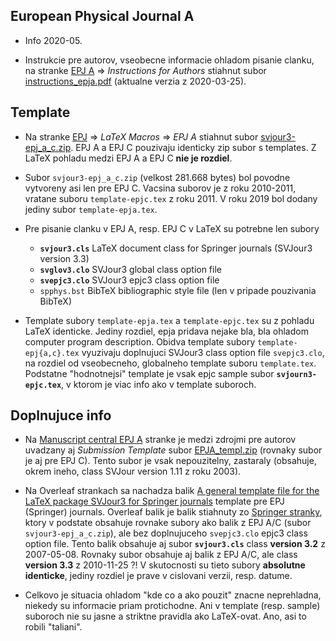 European Physical Journal A
---------------------------
* Info 2020-05.

* Instrukcie pre autorov, vseobecne informacie ohladom pisanie clanku, na stranke [EPJ A](https://epja.epj.org/) => *Instructions for Authors* stiahnut subor [instructions_epja.pdf](http://www.epj.org/images/stories/instructions/instructions_epja.pdf) (aktualne verzia z 2020-03-25).

## Template
* Na stranke [EPJ](https://www.epj.org/) => *LaTeX Macros* => *EPJ A* stiahnut subor [svjour3-epj_a_c.zip](http://epj.org/images/stories/latex/svjour3-epj_a_c.zip). EPJ A a EPJ C pouzivaju identicky zip subor s templates. Z LaTeX pohladu medzi EPJ A a EPJ C **nie je rozdiel**.

* Subor `svjour3-epj_a_c.zip` (velkost 281.668 bytes) bol povodne vytvoreny asi len pre EPJ C. Vacsina suborov je z roku 2010-2011, vratane suboru `template-epjc.tex` z roku 2011. V roku 2019 bol dodany jediny subor `template-epja.tex`.

* Pre pisanie clanku v EPJ A, resp. EPJ C v LaTeX su potrebne len subory
  * **`svjour3.cls`** LaTeX document class for Springer journals (SVJour3 version 3.3)
  * **`svglov3.clo`** SVJour3 global class option file
  * **`svepjc3.clo`** SVJour3 epjc3 class option file
  * `spphys.bst` BibTeX bibliographic style file (len v pripade pouzivania BibTeX)

* Template subory `template-epja.tex` a `template-epjc.tex` su z pohladu LaTeX identicke. Jediny rozdiel, epja pridava nejake bla, bla ohladom computer program description. Obidva template subory `template-epj{a,c}.tex` vyuzivaju doplnujuci SVJour3 class option file `svepjc3.clo`, na rozdiel od vseobecneho, globalneho template suboru `template.tex`. Podstatne "hodnotnejsi" template je vsak epjc sample subor **`svjourn3-epjc.tex`**, v ktorom je viac info ako v template suboroch.

## Doplnujuce info
* Na [Manuscript central EPJ A](https://mc.manuscriptcentral.com/epja) stranke je medzi zdrojmi pre autorov uvadzany aj *Submission Template* subor [EPJA_templ.zip](https://mc.manuscriptcentral.com/societyimages/epja/EPJA_templ.zip) (rovnaky subor je aj pre EPJ C). Tento subor je vsak nepouzitelny, zastaraly (obsahuje, okrem ineho, class SVJour version 1.11 z roku 2003).

* Na Overleaf strankach sa nachadza balik [A general template file for the LaTeX package SVJour3 for Springer journals](https://www.overleaf.com/latex/templates/a-general-template-file-for-the-latex-package-svjour3-for-springer-journals/pbbwqhxxvtbp) template pre EPJ (Springer) journals. Overleaf balik je balik stiahnuty zo [Springer stranky](http://static.springer.com/sgw/documents/468198/application/zip/LaTeX.zip), ktory v podstate obsahuje rovnake subory ako balik z EPJ A/C (subor `svjour3-epj_a_c.zip`), ale bez doplnujuceho `svepjc3.clo` epjc3 class option file. Tento balik obsahuje aj subor **`svjour3.cls`** class **version 3.2** z 2007-05-08. Rovnaky subor obsahuje aj balik z EPJ A/C, ale class **version 3.3** z 2010-11-25 ?! V skutocnosti su tieto subory **absolutne identicke**, jediny rozdiel je prave v cislovani verzii, resp. datume.

* Celkovo je situacia ohladom "kde co a ako pouzit" znacne neprehladna, niekedy su informacie priam protichodne. Ani v template (resp. sample) suboroch nie su jasne a striktne pravidla ako LaTeX-ovat. Ano, asi to robili "taliani".
